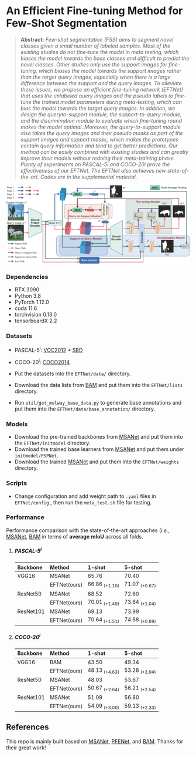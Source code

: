 
# An Efficient Fine-tuning Method for Few-Shot Segmentation

> **Abstract:** *Few-shot segmentation (FSS) aims to segment novel classes given a small number of labeled samples. Most of the existing studies do not fine-tune the model in meta testing, which biases the model towards the base classes and difficult to predict the novel classes. Other studies only use the support images for fine-tuning, which biases the model towards the support images rather than the target query images, especially when there is a large difference between the support and the query images. To alleviate these issues, we propose an efficient fine-tuning network (EFTNet) that uses the unlabeled query images and the pseudo labels to fine-tune the trained model parameters during meta-testing, which can bias the model towards the target query images. In addition, we design the queryto-support module, the support-to-query module, and the discrimination module to evaluate which fine-tuning round makes the model optimal. Moreover, the query-to-support module also takes the query images and their pseudo masks as part of the support images and support masks, which makes the prototypes contain query information and tend to get better predictions. Our method can be easily combined with existing studies and can greatly improve their models without redoing their meta-training phase. Plenty of experiments on PASCAL-5i and COCO-20i prove the effectiveness of our EFTNet. The EFTNet also achieves new state-of-the-art. Codes are in the supplemental material.*

<p align="middle">
  <img src="figure/main.png">
</p>

### Dependencies

- RTX 3090
- Python 3.8
- PyTorch 1.12.0
- cuda 11.6
- torchvision 0.13.0
- tensorboardX 2.2

### Datasets

- PASCAL-5<sup>i</sup>:  [VOC2012](http://host.robots.ox.ac.uk/pascal/VOC/voc2012/) + [SBD](http://home.bharathh.info/pubs/codes/SBD/download.html)

- COCO-20<sup>i</sup>:  [COCO2014](https://cocodataset.org/#download)
- Put the datasets into the `EFTNet/data/` directory.
- Download the data lists from [BAM](https://github.com/chunbolang/BAM) and put them into the `EFTNet/lists` directory.
- Run `util/get_mulway_base_data.py` to generate base annotations and put them into the `EFTNet/data/base_annotation/` directory.

### Models

- Download the pre-trained backbones from [MSANet](https://github.com/AIVResearch/MSANet) and put them into the `EFTNet/initmodel` directory. 
- Download the trained base learners from [MSANet](https://github.com/AIVResearch/MSANet) and put them under `initmodel/PSPNet`. 
- Download the trained [MSANet](https://github.com/AIVResearch/MSANet) and put them into the `EFTNet/weights` directory.

### Scripts

- Change configuration and add weight path to `.yaml` files in `EFTNet/config` , then run the `meta_test.sh` file for testing.

### Performance

Performance comparison with the state-of-the-art approaches (*i.e.*, [MSANet](https://github.com/AIVResearch/MSANet), [BAM](https://github.com/chunbolang/BAM) in terms of **average** **mIoU** across all folds. 

1. ##### PASCAL-5<sup>i</sup>

   | Backbone  | Method      | 1-shot                   | 5-shot                   |
   | --------  | ----------- | ------------------------ | ------------------------ |
   | VGG16     | MSANet      | 65.76                    | 70.40                    |
   |           | EFTNet(ours)| 66.86 <sub>(+1.10)</sub> | 71.07 <sub>(+0.67)</sub> |
   | ResNet50  | MSANet      | 68.52                    | 72.60                    |
   |           | EFTNet(ours)| 70.01 <sub>(+1.49)</sub> | 73.64 <sub>(+1.04)</sub> |
   | ResNet101 | MSANet      | 69.13                    | 73.99                    |
   |           | EFTNet(ours)| 70.64 <sub>(+1.51)</sub> | 74.88 <sub>(+0.89)</sub> |

2. ##### COCO-20<sup>i</sup>

   | Backbone | Method      | 1-shot                   | 5-shot                   |
   | -------- | ----------- | ------------------------ | ------------------------ |
   | VGG16    | BAM         | 43.50                    | 49.34                    |
   |          | EFTNet(ours)| 48.13 <sub>(+4.63)</sub> | 53.28 <sub>(+3.94)</sub> |
   | ResNet50 | MSANet      | 48.03                    | 53.67                    |
   |          | EFTNet(ours)| 50.67 <sub>(+2.64)</sub> | 56.21 <sub>(+2.54)</sub> |
   | ResNet101| MSANet      | 51.09                    | 56.80                    |
   |          | EFTNet(ours)| 54.09 <sub>(+3.00)</sub> | 59.13 <sub>(+2.33)</sub> |
   




## References

This repo is mainly built based on [MSANet](https://github.com/AIVResearch/MSANet), [PFENet](https://github.com/dvlab-research/PFENet), and [BAM](https://github.com/chunbolang/BAM). Thanks for their great work!



